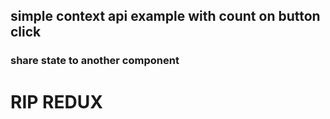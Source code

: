  ## simple context api example with count on button click
 ### share state to another component

 # RIP REDUX